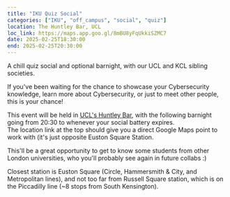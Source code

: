 ```yaml
---
title: "IKU Quiz Social"
categories: ["IKU", "off_campus", "social", "quiz"]
location: The Huntley Bar, UCL
loc_link: https://maps.app.goo.gl/8mBU8yFqUkkiSZMC7
date: 2025-02-25T18:30:00
end: 2025-02-25T20:30:00
---
```


A chill quiz social and optional barnight, with our UCL and KCL sibling societies.

<!--more-->

If you've been waiting for the chance to showcase your Cybersecurity knowledge, learn more about Cybersecurity, or just to meet other people, this is your chance!

This event will be held in [UCL's Huntley Bar](https://studentsunionucl.org/eat-drink-shop/bars/huntley), with the following barnight going from 20:30 to whenever your social battery expires.\
The location link at the top should give you a direct Google Maps point to work with (it's just opposite Euston Square Station.

This'll be a great opportunity to get to know some students from other London universities, who you'll probably see again in future collabs :)

Closest station is Euston Square (Circle, Hammersmith & City, and Metropolitan lines), and not too far from Russell Square station, which is on the Piccadilly line (~8 stops from South Kensington).
